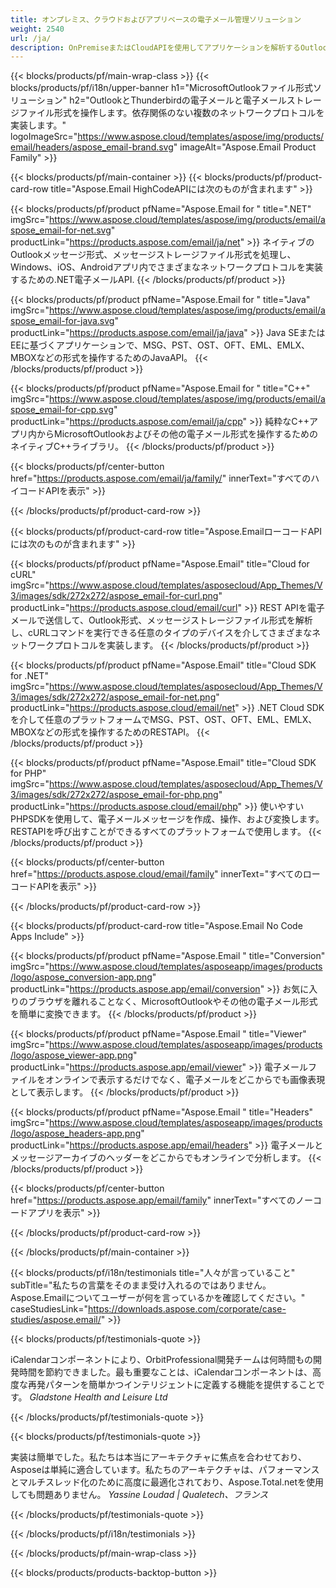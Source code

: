 ```yaml
---
title: オンプレミス、クラウドおよびアプリベースの電子メール管理ソリューション 
weight: 2540
url: /ja/
description: OnPremiseまたはCloudAPIを使用してアプリケーションを解析するOutlook形式を開発するか、クロスプラットフォームアプリを使用してMicrosoft Outlook形式を表示、比較、検査、または変換します。
---
```


{{< blocks/products/pf/main-wrap-class >}}
{{< blocks/products/pf/i18n/upper-banner h1="MicrosoftOutlookファイル形式ソリューション" h2="OutlookとThunderbirdの電子メールと電子メールストレージファイル形式を操作します。依存関係のない複数のネットワークプロトコルを実装します。" logoImageSrc="https://www.aspose.cloud/templates/aspose/img/products/email/headers/aspose_email-brand.svg" imageAlt="Aspose.Email Product Family" >}}

{{< blocks/products/pf/main-container >}}
{{< blocks/products/pf/product-card-row title="Aspose.Email HighCodeAPIには次のものが含まれます" >}}

{{< blocks/products/pf/product pfName="Aspose.Email for " title=".NET" imgSrc="https://www.aspose.cloud/templates/aspose/img/products/email/aspose_email-for-net.svg" productLink="https://products.aspose.com/email/ja/net" >}}
ネイティブのOutlookメッセージ形式、メッセージストレージファイル形式を処理し、Windows、iOS、Androidアプリ内でさまざまなネットワークプロトコルを実装するための.NET電子メールAPI.
{{< /blocks/products/pf/product >}}

{{< blocks/products/pf/product pfName="Aspose.Email for " title="Java" imgSrc="https://www.aspose.cloud/templates/aspose/img/products/email/aspose_email-for-java.svg" productLink="https://products.aspose.com/email/ja/java" >}}
Java SEまたはEEに基づくアプリケーションで、MSG、PST、OST、OFT、EML、EMLX、MBOXなどの形式を操作するためのJavaAPI。
{{< /blocks/products/pf/product >}}

{{< blocks/products/pf/product pfName="Aspose.Email for " title="C++" imgSrc="https://www.aspose.cloud/templates/aspose/img/products/email/aspose_email-for-cpp.svg" productLink="https://products.aspose.com/email/ja/cpp" >}}
純粋なC++アプリ内からMicrosoftOutlookおよびその他の電子メール形式を操作するためのネイティブC++ライブラリ。
{{< /blocks/products/pf/product >}}

{{< blocks/products/pf/center-button href="https://products.aspose.com/email/ja/family/" innerText="すべてのハイコードAPIを表示" >}}

{{< /blocks/products/pf/product-card-row >}}

{{< blocks/products/pf/product-card-row title="Aspose.EmailローコードAPIには次のものが含まれます" >}}

{{< blocks/products/pf/product pfName="Aspose.Email" title="Cloud for cURL" imgSrc="https://www.aspose.cloud/templates/asposecloud/App_Themes/V3/images/sdk/272x272/aspose_email-for-curl.png" productLink="https://products.aspose.cloud/email/curl" >}}
REST APIを電子メールで送信して、Outlook形式、メッセージストレージファイル形式を解析し、cURLコマンドを実行できる任意のタイプのデバイスを介してさまざまなネットワークプロトコルを実装します。
{{< /blocks/products/pf/product >}}

{{< blocks/products/pf/product pfName="Aspose.Email" title="Cloud SDK for .NET" imgSrc="https://www.aspose.cloud/templates/asposecloud/App_Themes/V3/images/sdk/272x272/aspose_email-for-net.png" productLink="https://products.aspose.cloud/email/net" >}}
.NET Cloud SDKを介して任意のプラットフォームでMSG、PST、OST、OFT、EML、EMLX、MBOXなどの形式を操作するためのRESTAPI。
{{< /blocks/products/pf/product >}}

{{< blocks/products/pf/product pfName="Aspose.Email" title="Cloud SDK for PHP" imgSrc="https://www.aspose.cloud/templates/asposecloud/App_Themes/V3/images/sdk/272x272/aspose_email-for-php.png" productLink="https://products.aspose.cloud/email/php" >}}
使いやすいPHPSDKを使用して、電子メールメッセージを作成、操作、および変換します。 RESTAPIを呼び出すことができるすべてのプラットフォームで使用します。
{{< /blocks/products/pf/product >}}

{{< blocks/products/pf/center-button href="https://products.aspose.cloud/email/family" innerText="すべてのローコードAPIを表示" >}}

{{< /blocks/products/pf/product-card-row >}}

{{< blocks/products/pf/product-card-row title="Aspose.Email No Code Apps Include" >}}

{{< blocks/products/pf/product pfName="Aspose.Email " title="Conversion" imgSrc="https://www.aspose.cloud/templates/asposeapp/images/products/logo/aspose_conversion-app.png" productLink="https://products.aspose.app/email/conversion" >}}
お気に入りのブラウザを離れることなく、MicrosoftOutlookやその他の電子メール形式を簡単に変換できます。
{{< /blocks/products/pf/product >}}

{{< blocks/products/pf/product pfName="Aspose.Email " title="Viewer" imgSrc="https://www.aspose.cloud/templates/asposeapp/images/products/logo/aspose_viewer-app.png" productLink="https://products.aspose.app/email/viewer" >}}
電子メールファイルをオンラインで表示するだけでなく、電子メールをどこからでも画像表現として表示します。 
{{< /blocks/products/pf/product >}}

{{< blocks/products/pf/product pfName="Aspose.Email " title="Headers" imgSrc="https://www.aspose.cloud/templates/asposeapp/images/products/logo/aspose_headers-app.png" productLink="https://products.aspose.app/email/headers" >}}
電子メールとメッセージアーカイブのヘッダーをどこからでもオンラインで分析します。
{{< /blocks/products/pf/product >}}

{{< blocks/products/pf/center-button href="https://products.aspose.app/email/family" innerText="すべてのノーコードアプリを表示" >}}

{{< /blocks/products/pf/product-card-row >}}

{{< /blocks/products/pf/main-container >}}

{{< blocks/products/pf/i18n/testimonials title="人々が言っていること" subTitle="私たちの言葉をそのまま受け入れるのではありません。 Aspose.Emailについてユーザーが何を言っているかを確認してください。" caseStudiesLink="https://downloads.aspose.com/corporate/case-studies/aspose.email/" >}}

{{< blocks/products/pf/testimonials-quote >}}
<p class="first">
 iCalendarコンポーネントにより、OrbitProfessional開発チームは何時間もの開発時間を節約できました。最も重要なことは、iCalendarコンポーネントは、高度な再発パターンを簡単かつインテリジェントに定義する機能を提供することです。
 <em>
  Gladstone Health and Leisure Ltd
 </em>
</p>

{{< /blocks/products/pf/testimonials-quote >}}

{{< blocks/products/pf/testimonials-quote >}}
<p class="second">
 実装は簡単でした。私たちは本当にアーキテクチャに焦点を合わせており、Asposeは単純に適合しています。私たちのアーキテクチャは、パフォーマンスとマルチスレッド化のために高度に最適化されており、Aspose.Total.netを使用しても問題ありません。
 <em>
  Yassine Loudad | Qualetech、フランス
 </em>
</p>

{{< /blocks/products/pf/testimonials-quote >}}

{{< /blocks/products/pf/i18n/testimonials >}}

{{< /blocks/products/pf/main-wrap-class >}}

{{< blocks/products/products-backtop-button >}}